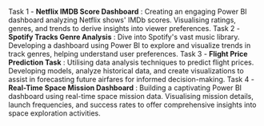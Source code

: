 Task 1 - **Netflix IMDB Score Dashboard** : Creating an engaging Power BI dashboard analyzing Netflix shows' IMDb scores. Visualising ratings, genres, and trends to derive insights into viewer preferences.
Task 2 - **Spotify Tracks Genre Analysis** : Dive into Spotify's vast music library. Developing a dashboard using Power BI to explore and visualize trends in track genres, helping understand user preferences.
Task 3 - **Flight Price Prediction Task** : Utilising data analysis techniques to predict flight prices. Developing models, analyze historical data, and create visualizations to assist in forecasting future airfares for informed decision-making.
Task 4 - **Real-Time Space Mission Dashboard** : Building a captivating Power BI dashboard using real-time space mission data. Visualising mission details, launch frequencies, and success rates to offer comprehensive insights into space exploration activities.

